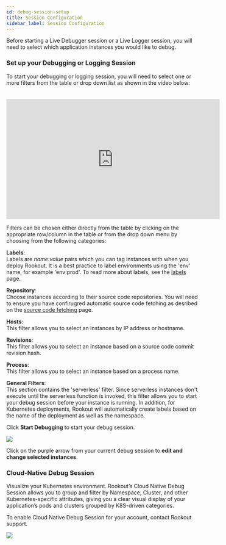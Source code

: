 ```yaml
---
id: debug-session-setup
title: Session Configuration
sidebar_label: Session Configuration
---
```

Before starting a Live Debugger session or a Live Logger session, you will need to select which application instances you would like to debug.

### Set up your Debugging or Logging Session 
To start your debugging or logging session, you will need to select one or more filters from the table or drop down list as shown in the video below:

<iframe style="margin: 20px 0 0 0" width="560" height="315" src="https://www.youtube.com/embed/T20vi4CIKwM" frameborder="0" allow="accelerometer; autoplay; encrypted-media; gyroscope; picture-in-picture" allowfullscreen></iframe>

Filters can be chosen either directly from the table by clicking on the appropriate row/column in the table or from the drop down menu by choosing from the following categories:

**Labels**:\
Labels are *name:value* pairs which you can tag instances with when you deploy Rookout. It is a best practice to label environments using the 'env' name, for example 'env:prod'. To read more about labels, see the [labels](https://docs.rookout.com/docs/projects-labels/) page.

**Repository**:\
Choose instances according to their source code repositories. You will need to ensure you have confirugred automatic source code fetching as desribed on the [source code fetching](https://docs.rookout.com/docs/source-repos/) page.

**Hosts**:\
This filter allows you to select an instances by IP address or hostname.

**Revisions**:\
This filter allows you to select an instance based on a source code commit revision hash.

**Process**:\
This filter allows you to select an instance based on a process name.

**General Filters**:\
This section contains the 'serverless' filter. Since serverless instances don't execute until the serverless function is invoked, this filter allows you to start your debug session before your instance is running.
In addition, for Kubernetes deployments, Rookout will automatically create labels based on the name of the deployment as well as the namespace.



Click **Start Debugging** to start your debug session.
 
<img src="/img/screenshots/arrow_to_server_selection.png"/>

Click on the purple arrow from your current debug session to **edit and change selected instances**.

### Cloud-Native Debug Session
Visualize your Kubernetes environment. Rookout’s Cloud Native Debug Session allows you to group and filter by Namespace, Cluster, and other Kubernetes-specific attributes, giving you a clear visual display of your application’s pods and clusters grouped by K8S-driven categories.  

To enable Cloud Native Debug Session for your account, contact Rookout support. 

<img src="/img/screenshots/cloud_native_session.png"/>

